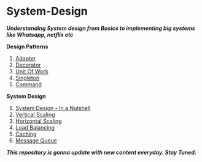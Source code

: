 # System-Design

***Understanding System design from Basics to implementing big systems like Whatsapp, netflix etc***

**Design Patterns**
1. [Adapter](https://medium.com/elevate-salesforce/adapter-design-pattern-part-1-e73fd155365d)
2. [Decorator](https://medium.com/elevate-salesforce/decorator-design-pattern-part-2-3d3d71f277b)
3. [Unit Of Work](https://medium.com/elevate-salesforce/unit-of-work-an-object-relational-behavioral-design-pattern-a7f20d324943)
4. [Singleton](https://medium.com/elevate-salesforce/singleton-one-of-a-kind-objects-design-pattern-part-4-32b81298f9e)
5. [Command](https://medium.com/elevate-salesforce/command-design-pattern-part-5-4bf2f2a60e5a)


**System Design**

 1. [System Design - In a Nutshell](https://medium.com/elevate-salesforce/system-design-in-a-nutshell-f920fc8382c7)
 2. [Vertical Scaling](https://medium.com/elevate-salesforce/system-design-vertical-scaling-in-a-nutshell-with-oop-code-eee8ba4ed393)
 3. [Horizontal Scaling](https://medium.com/elevate-salesforce/system-design-horizontal-scaling-in-a-nutshell-with-oop-code-example-6099e0f39d7)
 4. [Load Balancing](https://medium.com/elevate-salesforce/system-design-load-balancing-in-a-nutshell-4d47cfd306f5)
 5. [Caching](https://medium.com/elevate-salesforce/system-design-caching-in-a-nutshell-with-oop-code-example-1128320abeb4)
 6. [Message Queue](https://medium.com/elevate-salesforce/system-design-message-queue-in-a-nutshell-with-oop-code-example-751d4741a4b9)
 
 

***This repository is gonna update with new content everyday. Stay Tuned.***
